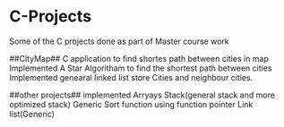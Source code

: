 # C-Projects
Some of the C projects done as part of Master course work

##CityMap##
C application to find shortes path between cities in  map
Implemented A Star Algoritham to find the shortest path between cities
Implemented genearal linked list store Cities and neighbour cities.

##other projects##
implemented 
Arryays
Stack(general stack and  more optimized stack)
Generic Sort function using function pointer
Link list(Generic)
